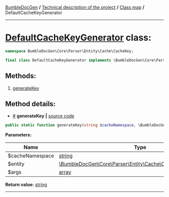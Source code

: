 <!-- {% raw %} -->
<embed> <a href="/docs/readme.md">BumbleDocGen</a> <b>/</b> <a href="/docs/tech/readme.md">Technical description of the project</a> <b>/</b> <a href="/docs/tech/map.md">Class map</a> <b>/</b> DefaultCacheKeyGenerator<hr> </embed>

<h1>
    <a href="https://github.com/bumble-tech/bumble-doc-gen/blob/master/BumbleDocGen/Core/Parser/Entity/Cache/CacheKey/DefaultCacheKeyGenerator.php#L9">DefaultCacheKeyGenerator</a> class:
</h1>





```php
namespace BumbleDocGen\Core\Parser\Entity\Cache\CacheKey;

final class DefaultCacheKeyGenerator implements \BumbleDocGen\Core\Parser\Entity\Cache\CacheKey\CacheKeyGeneratorInterface
```









<h2>Methods:</h2>

<ol>
<li>
    <a href="#mgeneratekey">generateKey</a>
    </li>
</ol>







<h2>Method details:</h2>

<div class='method_description-block'>

<ul>
<li><a name="mgeneratekey" href="#mgeneratekey">#</a>
 <b>generateKey</b>
    <b>|</b> <a href="https://github.com/bumble-tech/bumble-doc-gen/blob/master/BumbleDocGen/Core/Parser/Entity/Cache/CacheKey/DefaultCacheKeyGenerator.php#L11">source code</a></li>
</ul>

```php
public static function generateKey(string $cacheNamespace, \BumbleDocGen\Core\Parser\Entity\Cache\CacheableEntityInterface $entity, array $args): string;
```



<b>Parameters:</b>

<table>
    <thead>
    <tr>
        <th>Name</th>
        <th>Type</th>
        <th>Description</th>
    </tr>
    </thead>
    <tbody>
            <tr>
            <td>$cacheNamespace</td>
            <td><a href='https://www.php.net/manual/en/language.types.string.php'>string</a></td>
            <td>-</td>
        </tr>
            <tr>
            <td>$entity</td>
            <td><a href='https://github.com/bumble-tech/bumble-doc-gen/blob/master/BumbleDocGen/Core/Parser/Entity/Cache/CacheableEntityInterface.php'>\BumbleDocGen\Core\Parser\Entity\Cache\CacheableEntityInterface</a></td>
            <td>-</td>
        </tr>
            <tr>
            <td>$args</td>
            <td><a href='https://www.php.net/manual/en/language.types.array.php'>array</a></td>
            <td>-</td>
        </tr>
        </tbody>
</table>

<b>Return value:</b> <a href='https://www.php.net/manual/en/language.types.string.php'>string</a>


</div>
<hr>

<!-- {% endraw %} -->